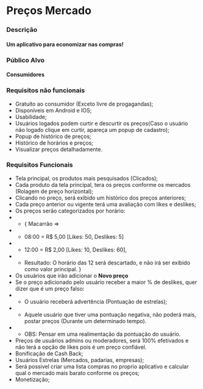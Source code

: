 # Preços Mercado

### Descrição

#### Um aplicativo para economizar nas compras!

### Público Alvo

#### Consumidores

### Requisitos não funcionais

- Gratuíto ao consumidor (Exceto livre de progagandas);
- Disponíveis em Android e IOS;
- Usabilidade;
- Usuários logados podem curtir e descurtir os preços(Caso o usuário não logado clique em curtir, apareça um popup de cadastro);
- Popup de histórico de preços;
- Histórico de horários e preços;
- Visualizar preços detalhadamente.

### Requisitos Funcionais

- Tela principal, os produtos mais pesquisados (Clicados);
- Cada produto da tela principal, tera os preços conforme os mercados (Rolagem de preço horizontal);
- Clicando no preço, será exibido um histórico dos preços anteriores;
- Cada preço anterior ou vigente terá uma avaliação com likes e deslikes;
- Os preços serão categorizados por horário:
- - { Macarrão => 
- - 08:00 = R$ 5,00 [Likes: 50, Deslikes: 5]
- - 12:00 = R$ 2,00 [Likes: 10, Deslikes: 60],
- - Resultado: O horário das 12 será descartado, e não irá ser exibido como valor principal. }
- Os usuários que irão adicionar o **Novo preço**
- Se o preço adicionado pelo usuário receber a maior % de deslikes, quer dizer que é um preço falso:
- - O usuário receberá advertência (Pontuação de estrelas);
- - Aquele usuário que tiver uma pontuação negativa, não poderá mais, postar preços (Durante um determinado tempo).
- - OBS: Pensar em uma realimentação da pontuação do usuário.
- Preços de usuários admins ou moderadores, será 100% efetivados e não terá a opção de likes pois é um preço confiável.
- Bonificação de Cash Back;
- Usuários Estrelas (Mercados, padarias, empresas);
- Será possivel criar uma lista compras no proprio aplicativo e calcular qual o mercado mais barato conforme os preços;
- Monetização;
